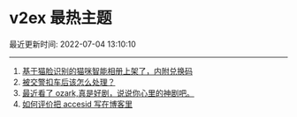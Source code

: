 # v2ex 最热主题

最近更新时间: 2022-07-04 13:10:10

--- 
1. [基于猫脸识别的猫咪智能相册上架了，内附兑换码](https://www.v2ex.com/t/863847) 
2. [被交警扣车后该怎么处理？](https://www.v2ex.com/t/863851) 
3. [最近看了 ozark,真是好剧，说说你心里的神剧吧。](https://www.v2ex.com/t/863859) 
4. [如何评价把 accesid 写在博客里](https://www.v2ex.com/t/863864) 
